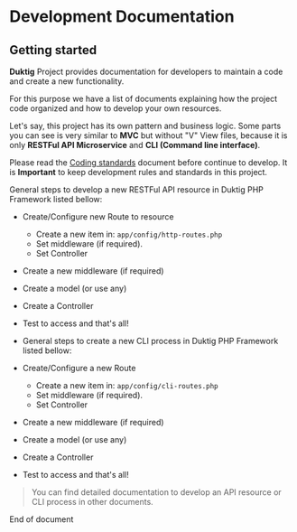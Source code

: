 # Development Documentation

## Getting started

**Duktig** Project provides documentation for developers to maintain a code and create a new functionality.

For this purpose we have a list of documents explaining how the project code organized and how to develop your own resources.

Let's say, this project has its own pattern and business logic. Some parts you can see is very similar to **MVC** but without "V" View files, because it is only **RESTFul API Microservice** and **CLI (Command line interface)**.

Please read the [Coding standards](coding-standards.md) document before continue to develop. 
It is **Important** to keep development rules and standards in this project.

General steps to develop a new RESTFul API resource in Duktig PHP Framework listed bellow:

-  Create/Configure new Route to resource
    - Create a new item in: `app/config/http-routes.php`
    - Set middleware (if required).
    - Set Controller
- Create a new middleware (if required)
- Create a model (or use any)
- Create a Controller
- Test to access and that's all!

- General steps to create a new CLI process in Duktig PHP Framework listed bellow:

- Create/Configure a new Route 
    - Create a new item in: `app/config/cli-routes.php`
    - Set middleware (if required).
    - Set Controller
- Create a new middleware (if required)
- Create a model (or use any)
- Create a Controller
- Test to access and that's all!

> You can find detailed documentation to develop an API resource or CLI process in other documents.   

End of document
